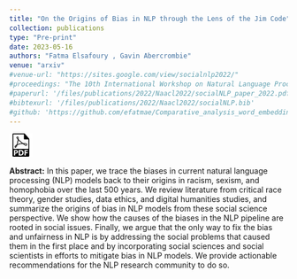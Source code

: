 ```yaml
---
title: "On the Origins of Bias in NLP through the Lens of the Jim Code"
collection: publications
type: "Pre-print"
date: 2023-05-16
authors: "Fatma Elsafoury , Gavin Abercrombie"
venue: "arxiv"
#venue-url: "https://sites.google.com/view/socialnlp2022/"
#proceedings: "The 10th International Workshop on Natural Language Processing for Social Media"
#paperurl: '/files/publications/2022/Naacl2022/socialNLP_paper_2022.pdf'
#bibtexurl: '/files/publications/2022/Naacl2022/socialNLP.bib'
#github: 'https://github.com/efatmae/Comparative_analysis_word_embeddings_on_social_NLP_tasks'
---
```

<a href="https://arxiv.org/abs/2305.09281"><img src="/images/paper_symbol.png" alt="Link to paper" style="width:42px;height:42px;"></a>


**Abstract:** In this paper, we trace the biases in current natural language processing (NLP) models back to their origins in racism, sexism, and homophobia over the last 500 years. We review literature from critical race theory, gender studies, data ethics, and digital humanities studies, and summarize the origins of bias in NLP models from these social science perspective. We show how the causes of the biases in the NLP pipeline are rooted in social issues. Finally, we argue that the only way to fix the bias and unfairness in NLP is by addressing the social problems that caused them in the first place and by incorporating social sciences and social scientists in efforts to mitigate bias in NLP models. We provide actionable recommendations for the NLP research community to do so.